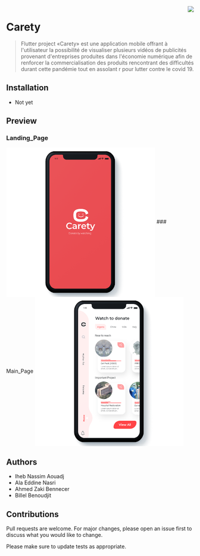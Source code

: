 <img src="assets/applogo.png"  align="right" height="40" />

# Carety
> Flutter project
>«Carety» est une application mobile offrant à l'utilisateur la possibilité de visualiser plusieurs vidéos de publicités provenant d'entreprises produites dans l'économie numérique afin de renforcer la commercialisation des produits rencontrant des difficultés durant cette pandémie tout en assolant r pour lutter contre le covid 19. 

## Installation

- Not yet

## Preview
### Landing_Page 
<img src="assets/1.png"  align="center" height="400" />
### Main_Page
<img src="assets/2.png"  align="center" height="400" />


## Authors
- Iheb Nassim Aouadj
- Ala Eddine Nasri
- Ahmed Zaki Bennecer
- Billel Benoudjit 


## Contributions

Pull requests are welcome. For major changes, please open an issue first to discuss what you would like to change.

Please make sure to update tests as appropriate.
